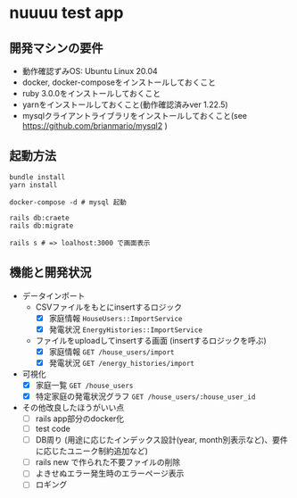 # nuuuu test app

## 開発マシンの要件

* 動作確認ずみOS: Ubuntu Linux 20.04 
* docker, docker-composeをインストールしておくこと
* ruby 3.0.0をインストールしておくこと  
* yarnをインストールしておくこと(動作確認済みver 1.22.5)  
* mysqlクライアントライブラリをインストールしておくこと(see https://github.com/brianmario/mysql2 )

## 起動方法

```
bundle install
yarn install

docker-compose -d # mysql 起動

rails db:craete
rails db:migrate

rails s # => loalhost:3000 で画面表示
```

## 機能と開発状況

* データインポート
    * CSVファイルをもとにinsertするロジック
        * [x] 家庭情報 `HouseUsers::ImportService`
        * [x] 発電状況 `EnergyHistories::ImportService`
    * ファイルをuploadしてinsertする画面 (insertするロジックを呼ぶ)
        * [x] 家庭情報  `GET /house_users/import`
        * [x] 発電状況  `GET /energy_histories/import`
* 可視化
    * [x] 家庭一覧 `GET /house_users`
    * [x] 特定家庭の発電状況グラフ  `GET /house_users/:house_user_id`
* その他改良したほうがいい点
    * [ ] rails app部分のdocker化
    * [ ] test code
    * [ ] DB周り (用途に応じたインデックス設計(year, month別表示など)、要件に応じたユニーク制約追加など)
    * [ ] rails new で作られた不要ファイルの削除
    * [ ] よきせぬエラー発生時のエラーページ表示
    * [ ] ロギング
